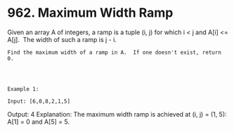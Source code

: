 # 962. Maximum Width Ramp

Given an array A of integers, a ramp is a tuple (i,
        j) for which i < j and A[i] <= A[j]. 
        The width of such a ramp is j - i.

    Find the maximum width of a ramp in A.  If one doesn't exist, return 0.
    

     

    Example 1:

    Input: [6,0,8,2,1,5]
Output: 4
Explanation: 
The maximum width ramp is achieved at (i, j) = (1, 5): A[1] = 0 and A[5] = 5.